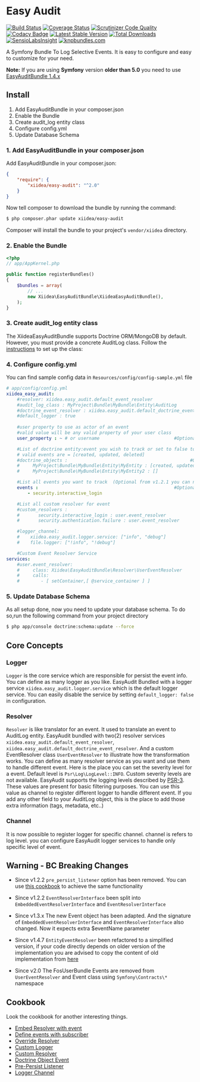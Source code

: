 # Easy Audit

[![Build Status](https://travis-ci.org/xiidea/EasyAuditBundle.svg?branch=master)](https://travis-ci.org/xiidea/EasyAuditBundle)
[![Coverage Status](https://coveralls.io/repos/xiidea/EasyAuditBundle/badge.svg?branch=master&service=github)](https://coveralls.io/github/xiidea/EasyAuditBundle?branch=master)
[![Scrutinizer Code Quality](https://scrutinizer-ci.com/g/xiidea/EasyAuditBundle/badges/quality-score.png?b=master)](https://scrutinizer-ci.com/g/xiidea/EasyAuditBundle/?branch=master)
[![Codacy Badge](https://api.codacy.com/project/badge/Grade/327c3f057c384aa894f76154bb2ebb74)](https://app.codacy.com/app/ronisaha/EasyAuditBundle?utm_source=github.com&utm_medium=referral&utm_content=xiidea/EasyAuditBundle&utm_campaign=Badge_Grade_Dashboard)
[![Latest Stable Version](https://poser.pugx.org/xiidea/easy-audit/v/stable.png)](https://packagist.org/packages/xiidea/easy-audit)
[![Total Downloads](https://poser.pugx.org/xiidea/easy-audit/downloads.png)](https://packagist.org/packages/xiidea/easy-audit)
[![SensioLabsInsight](https://insight.sensiolabs.com/projects/b8802bf0-af10-4343-a6c4-846d6b481978/mini.png)](https://insight.sensiolabs.com/projects/b8802bf0-af10-4343-a6c4-846d6b481978)
[![knpbundles.com](http://knpbundles.com/xiidea/EasyAuditBundle/badge-short)](http://knpbundles.com/xiidea/EasyAuditBundle)

A Symfony Bundle To Log Selective Events. It is easy to configure and easy to customize for your need.

**Note:** If you are using **Symfony** version **older than 5.0** you need to use [EasyAuditBundle 1.4.x](https://github.com/xiidea/EasyAuditBundle/tree/1.4.x)

## Install

1.  Add EasyAuditBundle in your composer.json
2.  Enable the Bundle
3.  Create audit_log entity class
4.  Configure config.yml
5.  Update Database Schema

### 1. Add EasyAuditBundle in your composer.json

Add EasyAuditBundle in your composer.json:

```json
{
    "require": {
        "xiidea/easy-audit": "^2.0"
    }
}
```

Now tell composer to download the bundle by running the command:

```bash
$ php composer.phar update xiidea/easy-audit
```

Composer will install the bundle to your project's `vendor/xiidea` directory.

### 2. Enable the Bundle

```php
<?php
// app/AppKernel.php

public function registerBundles()
{
    $bundles = array(
        // ...
        new Xiidea\EasyAuditBundle\XiideaEasyAuditBundle(),
    );
}
```

### 3. Create audit_log entity class

The XiideaEasyAuditBundle supports Doctrine ORM/MongoDB by default. However, you must provide a concrete AuditLog class. Follow the [instructions](https://github.com/xiidea/EasyAuditBundle/blob/master/Resources/doc/audit-log-entity-orm.md) to set up the class:

### 4. Configure config.yml

You can find sample config data in `Resources/config/config-sample.yml` file

```yaml
# app/config/config.yml
xiidea_easy_audit:
    #resolver: xiidea.easy_audit.default_event_resolver                           #Optional
    #audit_log_class : MyProject\Bundle\MyBundle\Entity\AuditLog                  #Required
    #doctrine_event_resolver : xiidea.easy_audit.default_doctrine_event_resolver  #Optional
    #default_logger : true                                                        #Optional
    
    #user property to use as actor of an event
    #valid value will be any valid property of your user class
    user_property : ~ # or username                            #Optional

    #List of doctrine entity:event you wish to track or set to false to disable logs for doctrine events
    # valid events are = [created, updated, deleted]
    #doctrine_objects :                                              #Optional
    #     MyProject\Bundle\MyBundle\Entity\MyEntity : [created, updated, deleted]
    #     MyProject\Bundle\MyBundle\Entity\MyEntity2 : []

    #List all events you want to track  (Optional from v1.2.1 you can now use subscriber to define it)
    events :                                                   #Optional
        - security.interactive_login

    #List all custom resolver for event
    #custom_resolvers :
    #       security.interactive_login : user.event_resolver
    #       security.authentication.failure : user.event_resolver

    #logger_channel:
    #    xiidea.easy_audit.logger.service: ["info", "debug"]
    #    file.logger: ["!info", "!debug"]

    #Custom Event Resolver Service
services:
    #user.event_resolver:
    #     class: Xiidea\EasyAuditBundle\Resolver\UserEventResolver
    #     calls:
    #        - [ setContainer,[ @service_container ] ]
```

### 5. Update Database Schema

As all setup done, now you need to update your database schema. To do so,run the following command from your project directory

```bash
$ php app/console doctrine:schema:update --force
```

## Core Concepts

### Logger

`Logger` is the core service which are responsible for persist the event info. You can define as many logger as you like.
EasyAudit Bundled with a logger service `xiidea.easy_audit.logger.service` which is the default logger service. You can easily
disable the service by setting `default_logger: false` in configuration.

### Resolver

`Resolver` is like translator for an event. It used to translate an event to AuditLog entity. EasyAudit bundled with two(2)
resolver services `xiidea.easy_audit.default_event_resolver`, `xiidea.easy_audit.default_doctrine_event_resolver`. And a
custom EventResolver class `UserEventResolver` to illustrate how the transformation works. You can define as many resolver
service as you want and use them to handle different event. Here is the place you can set the severity level for a event. Default
level is `Psr\Log\LogLevel::INFO`. Custom severity levels are not available. EasyAudit supports the logging levels
described by [PSR-3](http://www.php-fig.org/psr/psr-3). These values are present for basic filtering purposes. You can
use this value as channel to register different logger to handle different event. If you add any other field to your
AuditLog object, this is the place to add those extra information (tags, metadata, etc..)

### Channel

It is now possible to register logger for specific channel. channel is refers to log level. you can configure EasyAudit logger
services to handle only specific level of event.

## Warning - BC Breaking Changes

-   Since v1.2.2 `pre_persist_listener` option has been removed. You can use 
[this cookbook](https://github.com/xiidea/EasyAuditBundle/blob/master/Resources/doc/pre-persist-listener.md) 
to achieve the same functionality

-   Since v1.2.2 `EventResolverInterface` been split into `EmbeddedEventResolverInterface` and `EventResolverInterface`

-   Since v1.3.x The new Event object has been adapted. And the signature of `EmbeddedEventResolverInterface` and 
    `EventResolverInterface` also changed. Now it expects extra $eventName parameter
         
-   Since v1.4.7 `EntityEventResolver` been refactored to a simplified version, if your code directly depends on older version of the implementation
    you are advised to copy the content of old implementation from [here](https://github.com/xiidea/EasyAuditBundle/blob/1.4.6/Resolver/EntityEventResolver.php)
-   Since v2.0 The FosUserBundle Events are removed from `UserEventResolver` and Event class using `Symfony\Contracts\*` namespace 
## Cookbook

Look the cookbook for another interesting things.

-   [Embed Resolver with event](https://github.com/xiidea/EasyAuditBundle/blob/master/Resources/doc/embed-resolver.md)
-   [Define events with subscriber](https://github.com/xiidea/EasyAuditBundle/blob/master/Resources/doc/subscriber.md)
-   [Override Resolver](https://github.com/xiidea/EasyAuditBundle/blob/master/Resources/doc/override-resolver.md)
-   [Custom Logger](https://github.com/xiidea/EasyAuditBundle/blob/master/Resources/doc/custom-logger.md)
-   [Custom Resolver](https://github.com/xiidea/EasyAuditBundle/blob/master/Resources/doc/custom-resolver.md)
-   [Doctrine Object Event](https://github.com/xiidea/EasyAuditBundle/blob/master/Resources/doc/doctrine-entity-events.md)
-   [Pre-Persist Listener](https://github.com/xiidea/EasyAuditBundle/blob/master/Resources/doc/pre-persist-listener.md)
-   [Logger Channel](https://github.com/xiidea/EasyAuditBundle/blob/master/Resources/doc/logger-channel.md)   
